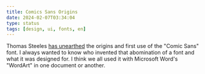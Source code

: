 ```yaml
---
title: Comics Sans Origins
date: 2024-02-07T03:34:04
type: status
tags: [design, ui, fonts, en]
---
```


Thomas Steeles [has unearthed](https://www.itsnicethat.com/features/thomas-steeles-comic-sans-is-it-really-that-bad-publication-graphic-design-extract-310124) the origins and first use of the "Comic Sans" font. I always wanted to know who invented that abomination of a font and what it was designed for. I think we all used it with Microsoft Word's "WordArt" in one document or another.  
